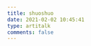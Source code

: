 ```yaml
---
title: shuoshuo
date: 2021-02-02 10:45:41
type: artitalk
comments: false
---
```


<script type="text/javascript" src="https://valine.js.org"></script>
<div id="artitalk_main"></div>

<script>
  new Valine({
    appId: 'SdOA3hFJf4QV2JooCpeORbei-gzGzoHsz'
    appKey: 'lyYzydJmkQGU1BOcnl9uoGyr'
  })
</script>
